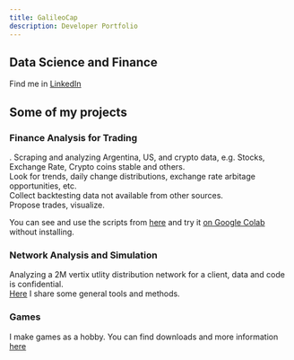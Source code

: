 ```yaml
---
title: GalileoCap
description: Developer Portfolio
---
```


## Data Science and Finance

Find me in [LinkedIn](https://www.linkedin.com/in/galileocap/)

## Some of my projects

### Finance Analysis for Trading
.
Scraping and analyzing Argentina, US, and crypto data, e.g. Stocks, Exchange Rate, Crypto coins stable and others.  
Look for trends, daily change distributions, exchange rate arbitage opportunities, etc.  
Collect backtesting data not available from other sources.  
Propose trades, visualize.  
  
You can see and use the scripts from [here](https://github.com/GalileoCap/ds_finance_tools) and try it [on Google Colab](https://colab.research.google.com/drive/1SN9GPrdqgg8Lelii4J9gbPODWoAsuk8m?usp=sharing) without installing.


### Network Analysis and Simulation

Analyzing a 2M vertix utlity distribution network for a client, data and code is confidential.  
[Here](https://github.com/GalileoCap/ds_networks_study_1) I share some general tools and methods.

### Games

I make games as a hobby. You can find downloads and more information [here](games)  
